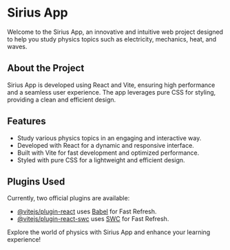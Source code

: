 # Sirius App

Welcome to the Sirius App, an innovative and intuitive web project designed to help you study physics topics such as electricity, mechanics, heat, and waves.

## About the Project

Sirius App is developed using React and Vite, ensuring high performance and a seamless user experience. The app leverages pure CSS for styling, providing a clean and efficient design.

## Features

- Study various physics topics in an engaging and interactive way.
- Developed with React for a dynamic and responsive interface.
- Built with Vite for fast development and optimized performance.
- Styled with pure CSS for a lightweight and efficient design.

## Plugins Used

Currently, two official plugins are available:

- [@vitejs/plugin-react](https://github.com/vitejs/vite-plugin-react/blob/main/packages/plugin-react/README.md) uses [Babel](https://babeljs.io/) for Fast Refresh.
- [@vitejs/plugin-react-swc](https://github.com/vitejs/vite-plugin-react-swc) uses [SWC](https://swc.rs/) for Fast Refresh.

Explore the world of physics with Sirius App and enhance your learning experience!


